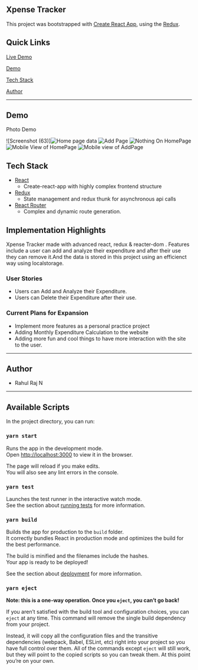 ## Xpense Tracker

This project was bootstrapped with [Create React App](https://github.com/facebook/create-react-app), using the [Redux](https://redux.js.org/).

## Quick Links

[Live Demo](https://xpensetracker.pages.dev)

[Demo](#Demo)

[Tech Stack](#tech-stack)

[Author](#author)

---

## Demo

Photo Demo

![Screenshot (63)]![Home page data](https://user-images.githubusercontent.com/88202340/139319257-2a717fab-fffd-4b05-a869-654e067c7af2.png)
![Add Page](https://user-images.githubusercontent.com/88202340/139319399-8d4b5d98-f408-4e2b-96a0-be9130db180d.png)
![Nothing On HomePage](https://user-images.githubusercontent.com/88202340/139319416-48be604e-1f57-4a89-8bcc-0bad6e156999.png)
![Mobile View of HomePage](https://user-images.githubusercontent.com/88202340/139319468-b5d49ec6-2615-4e4d-a054-f23a17c974b2.png)
![Mobile view of AddPage](https://user-images.githubusercontent.com/88202340/139319548-821f31d7-c7e0-44f0-a49e-872c2d2e369d.png)

## Tech Stack

- [React](https://reactjs.org)
  - Create-react-app with highly complex frontend structure
- [Redux](https://redux.js.org/)
  - State management and redux thunk for asynchronous api calls
- [React Router](https://reacttraining.com/react-router/web/guides/quick-start)
  - Complex and dynamic route generation.

## Implementation Highlights

Xpense Tracker made with advanced react, redux & reacter-dom . Features include a user can add and analyze their expenditure and after their use they can remove it.And the data is stored in this project using an
efficienct way using localstorage.

### User Stories

- Users can Add and Analyze their Expenditure.
- Users can Delete their Expenditure after their use.

### Current Plans for Expansion

- Implement more features as a personal practice project
- Adding Monthly Expenditure Calculation to the website
- Adding more fun and cool things to have more interaction with the site to the user.

---

## Author

- Rahul Raj N

---

## Available Scripts

In the project directory, you can run:

### `yarn start`

Runs the app in the development mode.\
Open [http://localhost:3000](http://localhost:3000) to view it in the browser.

The page will reload if you make edits.\
You will also see any lint errors in the console.

### `yarn test`

Launches the test runner in the interactive watch mode.\
See the section about [running tests](https://facebook.github.io/create-react-app/docs/running-tests) for more information.

### `yarn build`

Builds the app for production to the `build` folder.\
It correctly bundles React in production mode and optimizes the build for the best performance.

The build is minified and the filenames include the hashes.\
Your app is ready to be deployed!

See the section about [deployment](https://facebook.github.io/create-react-app/docs/deployment) for more information.

### `yarn eject`

**Note: this is a one-way operation. Once you `eject`, you can’t go back!**

If you aren’t satisfied with the build tool and configuration choices, you can `eject` at any time. This command will remove the single build dependency from your project.

Instead, it will copy all the configuration files and the transitive dependencies (webpack, Babel, ESLint, etc) right into your project so you have full control over them. All of the commands except `eject` will still work, but they will point to the copied scripts so you can tweak them. At this point you’re on your own.
